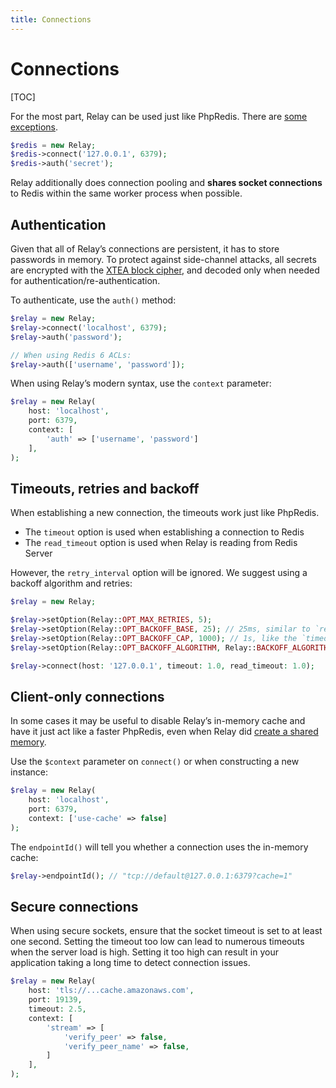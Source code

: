 ```yaml
---
title: Connections
---
```


# Connections

[TOC]

For the most part, Relay can be used just like PhpRedis. There are [some exceptions](/docs/1.x/compatibility).

```php
$redis = new Relay;
$redis->connect('127.0.0.1', 6379);
$redis->auth('secret');
```

Relay additionally does connection pooling and __shares socket connections__ to Redis within the same worker process when possible.

## Authentication

Given that all of Relay’s connections are persistent, it has to store passwords in memory. To protect against side-channel attacks, all secrets are encrypted with the [XTEA block cipher](https://en.wikipedia.org/wiki/XTEA), and decoded only when needed for authentication/re-authentication.

To authenticate, use the `auth()` method:

```php
$relay = new Relay;
$relay->connect('localhost', 6379);
$relay->auth('password');

// When using Redis 6 ACLs:
$relay->auth(['username', 'password']);
```

When using Relay’s modern syntax, use the `context` parameter:

```php
$relay = new Relay(
    host: 'localhost',
    port: 6379,
    context: [
        'auth' => ['username', 'password']
    ],
);
```

## Timeouts, retries and backoff

When establishing a new connection, the timeouts work just like PhpRedis.

- The `timeout` option is used when establishing a connection to Redis
- The `read_timeout` option is used when Relay is reading from Redis Server

However, the `retry_interval` option will be ignored. We suggest using a backoff algorithm and retries:

```php
$relay = new Relay;

$relay->setOption(Relay::OPT_MAX_RETRIES, 5);
$relay->setOption(Relay::OPT_BACKOFF_BASE, 25); // 25ms, similar to `retry_interval`
$relay->setOption(Relay::OPT_BACKOFF_CAP, 1000); // 1s, like the `timeout`
$relay->setOption(Relay::OPT_BACKOFF_ALGORITHM, Relay::BACKOFF_ALGORITHM_DECORRELATED_JITTER);

$relay->connect(host: '127.0.0.1', timeout: 1.0, read_timeout: 1.0);
```

## Client-only connections

In some cases it may be useful to disable Relay’s in-memory cache and have it just act like a faster PhpRedis, even when Relay did [create a shared memory](/docs/1.x/configuration#disabling-the-cache-globally).

Use the `$context` parameter on `connect()` or when constructing a new instance:

```php
$relay = new Relay(
    host: 'localhost',
    port: 6379,
    context: ['use-cache' => false]
);
```

The `endpointId()` will tell you whether a connection uses the in-memory cache:

```php
$relay->endpointId(); // "tcp://default@127.0.0.1:6379?cache=1"
```

## Secure connections

When using secure sockets, ensure that the socket timeout is set to at least one second. Setting the timeout too low can lead to numerous timeouts when the server load is high. Setting it too high can result in your application taking a long time to detect connection issues.

```php
$relay = new Relay(
    host: 'tls://...cache.amazonaws.com',
    port: 19139,
    timeout: 2.5,
    context: [
        'stream' => [
            'verify_peer' => false,
            'verify_peer_name' => false,
        ]
    ],
);
```
